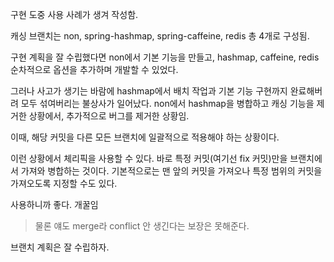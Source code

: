 구현 도중 사용 사례가 생겨 작성함.

캐싱 브랜치는 non, spring-hashmap, spring-caffeine, redis 총 4개로 구성됨.

구현 계획을 잘 수립했다면 non에서 기본 기능을 만들고, hashmap, caffeine, redis 순차적으로 옵션을 추가하며 개발할 수 있었다.

그러나 사고가 생기는 바람에 hashmap에서 배치 작업과 기본 기능 구현까지 완료해버려 모두 섞여버리는 불상사가 일어났다.
non에서 hashmap을 병합하고 캐싱 기능을 제거한 상황에서, 추가적으로 버그를 제거한 상황임.

이때, 해당 커밋을 다른 모든 브랜치에 일괄적으로 적용해야 하는 상황이다.

이런 상황에서 체리픽을 사용할 수 있다. 바로 특정 커밋(여기선 fix 커밋)만을 브랜치에서 가져와 병합하는 것이다.
기본적으로는 맨 앞의 커밋을 가져오나 특정 범위의 커밋을 가져오도록 지정할 수도 있다.

사용하니까 좋다. 개꿀임
> 물론 얘도 merge라 conflict 안 생긴다는 보장은 못해준다.

브랜치 계획은 잘 수립하자.